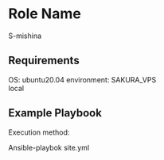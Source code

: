 Role Name
=========

S-mishina

Requirements
------------

OS:
ubuntu20.04
environment:
SAKURA_VPS<br>
local


Example Playbook
----------------

Execution method:

Ansible-playbok site.yml
